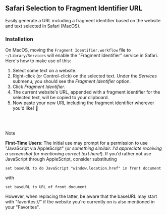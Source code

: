 ## Safari Selection to Fragment Identifier URL

Easily generate a URL including a fragment identifier based on the website and text selected in Safari (MacOS).

### Installation

On MacOS, moving the `Fragment Identifier.workflow` file to `~/Library/Services` will enable the "Fragment Identifier" service in Safari. Here's how to make use of this:

1. Select some text on a website.
2. Right-click (or Control-click) on the selected text. Under the _Services_ submenu, you should see the _Fragment Identifier_ option.
3. Click _Fragment Identifier_.
4. The current website's URL, appended with a fragment identifier for the selected text, will be copied to your clipboard.
5. Now paste your new URL including the fragment identifier wherever you'd like! 🎉
<br>
<br>

> [!NOTE]
> **First-Time Users**: The initial use may prompt for a permission to use "JavaScript via AppleScript" (_or something similair: I'd appreciate receiving a screenshot for mentioning correct text here!_). If you'd rather not use JavaScript through AppleScript, consider substituting 
>
>```AppleScript
>set baseURL to do JavaScript "window.location.href" in front document
>```
>
>with
>
>```AppleScript
>set baseURL to URL of front document
>```
>
>However, when replacing the latter, be aware that the baseURL may start with "favorites://" if the website you're currently on is also mentioned in your "Favorites".
